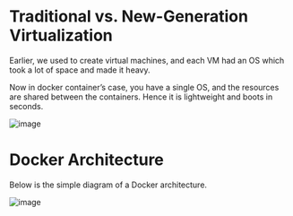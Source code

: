 # Traditional vs. New-Generation Virtualization

Earlier, we used to create virtual machines, and each VM had an OS which took a lot of space and made it heavy.

Now in docker container’s case, you have a single OS, and the resources are shared between the containers. Hence it is lightweight and boots in seconds.

![image](https://user-images.githubusercontent.com/63234624/146419331-2d9aaf7c-a0a1-4d70-ba6f-bb4f4de4ec51.png)


# Docker Architecture

Below is the simple diagram of a Docker architecture.

![image](https://user-images.githubusercontent.com/63234624/146419471-5d3f6fc0-4a59-4ace-8136-a041cd49eea9.png)


